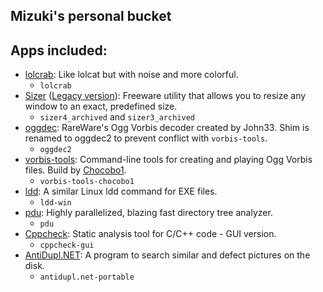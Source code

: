 ## Mizuki's personal bucket
## Apps included:
- [lolcrab](https://github.com/mazznoer/lolcrab): Like lolcat but with noise and more colorful.
  - `lolcrab`
- [Sizer](https://web.archive.org/web/20231214142633/https://www.brianapps.net/sizer4/) ([Legacy version](https://web.archive.org/web/20231213123421/https://www.brianapps.net/sizer/)): Freeware utility that allows you to resize any window to an exact, predefined size.
  - `sizer4_archived` and `sizer3_archived`
- [oggdec](https://www.rarewares.org/ogg-oggdec.php): RareWare's Ogg Vorbis decoder created by John33. Shim is renamed to oggdec2 to prevent conflict with `vorbis-tools`.
  - `oggdec2`
- [vorbis-tools](https://gitlab.xiph.org/xiph/vorbis-tools): Command-line tools for creating and playing Ogg Vorbis files. Build by [Chocobo1](https://github.com/Chocobo1/vorbis-tools_win32-build).
  - `vorbis-tools-chocobo1`
- [ldd](https://github.com/Ex-Origin/ldd-win): A similar Linux ldd command for EXE files.
  - `ldd-win`
- [pdu](https://github.com/KSXGitHub/parallel-disk-usage): Highly parallelized, blazing fast directory tree analyzer.
  - `pdu`
- [Cppcheck](https://cppcheck.sourceforge.io): Static analysis tool for C/C++ code - GUI version.
  - `cppcheck-gui`
- [AntiDupl.NET](https://ermig1979.github.io/AntiDupl/english/): A program to search similar and defect pictures on the disk.
  - `antidupl.net-portable`
